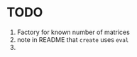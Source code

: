 TODO
====

1. 	Factory for known number of matrices
2.  note in README that `create` uses `eval`
3. 

